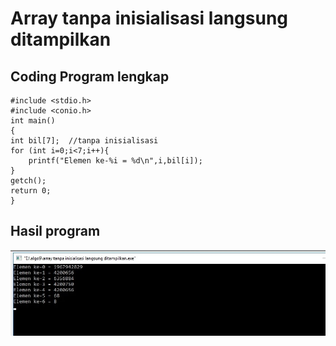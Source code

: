 # Array tanpa inisialisasi langsung ditampilkan

## Coding Program lengkap

    #include <stdio.h>
    #include <conio.h>
    int main()
    {
    int bil[7];  //tanpa inisialisasi
    for (int i=0;i<7;i++){
        printf("Elemen ke-%i = %d\n",i,bil[i]);
    }
    getch();
    return 0;
    }


## Hasil program
![img](https://github.com/MUTIARAIZMI/Arraytanpainisialisasilangsungditampilkan/blob/master/3.algo9.jpg?raw=true)
